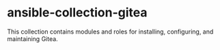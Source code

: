 # ansible-collection-gitea
This collection contains modules and roles for installing, configuring, and maintaining Gitea.
